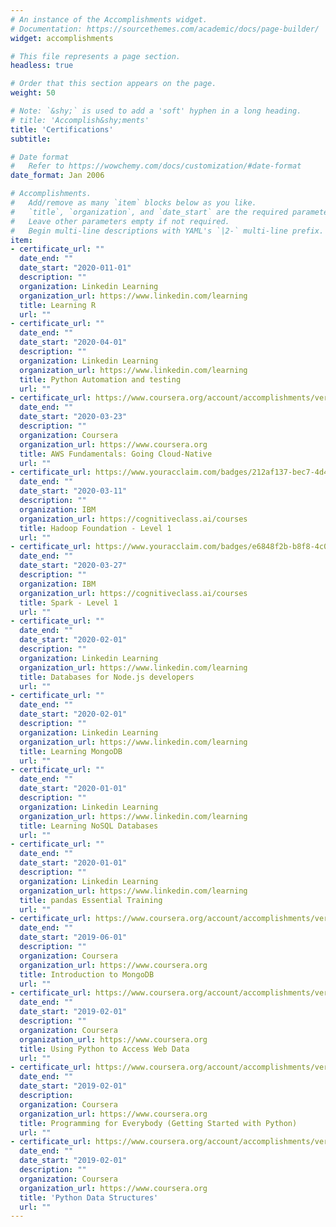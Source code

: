 ```yaml
---
# An instance of the Accomplishments widget.
# Documentation: https://sourcethemes.com/academic/docs/page-builder/
widget: accomplishments

# This file represents a page section.
headless: true

# Order that this section appears on the page.
weight: 50

# Note: `&shy;` is used to add a 'soft' hyphen in a long heading.
# title: 'Accomplish&shy;ments'
title: 'Certifications'
subtitle:

# Date format
#   Refer to https://wowchemy.com/docs/customization/#date-format
date_format: Jan 2006

# Accomplishments.
#   Add/remove as many `item` blocks below as you like.
#   `title`, `organization`, and `date_start` are the required parameters.
#   Leave other parameters empty if not required.
#   Begin multi-line descriptions with YAML's `|2-` multi-line prefix.
item:
- certificate_url: ""
  date_end: ""
  date_start: "2020-011-01"
  description: ""
  organization: Linkedin Learning
  organization_url: https://www.linkedin.com/learning
  title: Learning R
  url: ""
- certificate_url: ""
  date_end: ""
  date_start: "2020-04-01"
  description: ""
  organization: Linkedin Learning
  organization_url: https://www.linkedin.com/learning
  title: Python Automation and testing
  url: ""
- certificate_url: https://www.coursera.org/account/accomplishments/verify/Z5T8MEAAZTP3
  date_end: ""
  date_start: "2020-03-23"
  description: ""
  organization: Coursera
  organization_url: https://www.coursera.org
  title: AWS Fundamentals: Going Cloud-Native
  url: ""
- certificate_url: https://www.youracclaim.com/badges/212af137-bec7-4d46-9899-824372648901/linked_in_profile
  date_end: ""
  date_start: "2020-03-11"
  description: ""
  organization: IBM 
  organization_url: https://cognitiveclass.ai/courses
  title: Hadoop Foundation - Level 1
  url: ""
- certificate_url: https://www.youracclaim.com/badges/e6848f2b-b8f8-4c09-9386-14f3caab73ae/linked_in_profile
  date_end: ""
  date_start: "2020-03-27"
  description: ""
  organization: IBM 
  organization_url: https://cognitiveclass.ai/courses
  title: Spark - Level 1
  url: ""
- certificate_url: ""
  date_end: ""
  date_start: "2020-02-01"
  description: ""
  organization: Linkedin Learning
  organization_url: https://www.linkedin.com/learning
  title: Databases for Node.js developers
  url: ""
- certificate_url: ""
  date_end: ""
  date_start: "2020-02-01"
  description: ""
  organization: Linkedin Learning
  organization_url: https://www.linkedin.com/learning
  title: Learning MongoDB
  url: ""
- certificate_url: ""
  date_end: ""
  date_start: "2020-01-01"
  description: ""
  organization: Linkedin Learning
  organization_url: https://www.linkedin.com/learning
  title: Learning NoSQL Databases
  url: ""
- certificate_url: ""
  date_end: ""
  date_start: "2020-01-01"
  description: ""
  organization: Linkedin Learning
  organization_url: https://www.linkedin.com/learning
  title: pandas Essential Training
  url: ""
- certificate_url: https://www.coursera.org/account/accomplishments/verify/KWMBRYNACFM4
  date_end: ""
  date_start: "2019-06-01"
  description: ""
  organization: Coursera
  organization_url: https://www.coursera.org
  title: Introduction to MongoDB
  url: ""
- certificate_url: https://www.coursera.org/account/accomplishments/verify/LUKWH5C6LDGK
  date_end: ""
  date_start: "2019-02-01"
  description: ""
  organization: Coursera
  organization_url: https://www.coursera.org
  title: Using Python to Access Web Data
  url: ""
- certificate_url: https://www.coursera.org/account/accomplishments/verify/B4R2FN6EAA3T
  date_end: ""
  date_start: "2019-02-01"
  description: 
  organization: Coursera
  organization_url: https://www.coursera.org
  title: Programming for Everybody (Getting Started with Python)
  url: ""
- certificate_url: https://www.coursera.org/account/accomplishments/verify/LHRU34LSYYVL
  date_end: ""
  date_start: "2019-02-01"
  description: ""
  organization: Coursera
  organization_url: https://www.coursera.org
  title: 'Python Data Structures'
  url: ""
---
```

